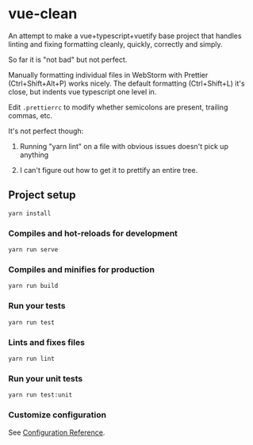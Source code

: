 # vue-clean

An attempt to make a vue+typescript+vuetify base project that handles
linting and fixing formatting cleanly, quickly, correctly and simply.

So far it is "not bad" but not perfect.

Manually formatting individual files in WebStorm with Prettier (Ctrl+Shift+Alt+P)
works nicely. The default formatting (Ctrl+Shift+L) it's close, but indents vue
typescript one level in.

Edit `.prettierrc` to modify whether semicolons are present, trailing commas, etc.

It's not perfect though:

1. Running "yarn lint" on a file with obvious issues doesn't pick up anything

2. I can't figure out how to get it to prettify an entire tree.

## Project setup
```
yarn install
```

### Compiles and hot-reloads for development
```
yarn run serve
```

### Compiles and minifies for production
```
yarn run build
```

### Run your tests
```
yarn run test
```

### Lints and fixes files
```
yarn run lint
```

### Run your unit tests
```
yarn run test:unit
```

### Customize configuration
See [Configuration Reference](https://cli.vuejs.org/config/).
